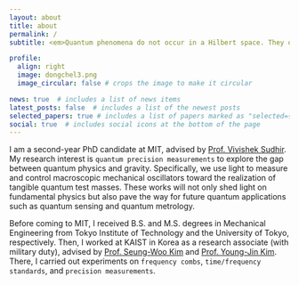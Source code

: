```yaml
---
layout: about
title: about
permalink: /
subtitle: <em>Quantum phenomena do not occur in a Hilbert space. They occur in a laboratory― Asher Peres.</em>

profile:
  align: right
  image: dongchel3.png
  image_circular: false # crops the image to make it circular

news: true  # includes a list of news items
latest_posts: false  # includes a list of the newest posts
selected_papers: true # includes a list of papers marked as "selected={true}"
social: true  # includes social icons at the bottom of the page
---
```


I am a second-year PhD candidate at MIT, advised by [Prof. Vivishek Sudhir](https://scholar.google.com/citations?user=j4NKNWQAAAAJ&hl=en&oi=ao). My research interest is `quantum precision measurements` to explore the gap between quantum physics and gravity. Specifically, we use light to measure and control macroscopic mechanical oscillators toward the realization of tangible quantum test masses. These works will not only shed light on fundamental physics but also pave the way for future quantum applications such as quantum sensing and quantum metrology.

Before coming to MIT, I received B.S. and M.S. degrees in Mechanical Engineering from Tokyo Institute of Technology and the University of Tokyo, respectively. Then, I worked at KAIST in Korea as a research associate (with military duty), advised by [Prof. Seung-Woo Kim](https://scholar.google.com/citations?user=wHt0GtQAAAAJ&hl=en&oi=ao) and [Prof. Young-Jin Kim](https://scholar.google.com/citations?user=DqkYhz4AAAAJ&hl=en_). There, I carried out experiments on `frequency combs`, `time/frequency standards`, and `precision measurements`.